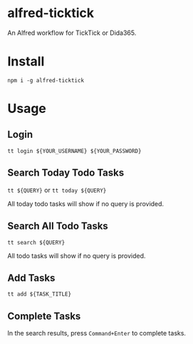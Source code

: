 # alfred-ticktick

An Alfred workflow for TickTick or Dida365.

# Install

`npm i -g alfred-ticktick`

# Usage

## Login

`tt login ${YOUR_USERNAME} ${YOUR_PASSWORD}`

## Search Today Todo Tasks

`tt ${QUERY}` or `tt today ${QUERY}`

All today todo tasks will show if no query is provided.

## Search All Todo Tasks

`tt search ${QUERY}`

All todo tasks will show if no query is provided.

## Add Tasks

`tt add ${TASK_TITLE}`

## Complete Tasks

In the search results, press `Command+Enter` to complete tasks.
